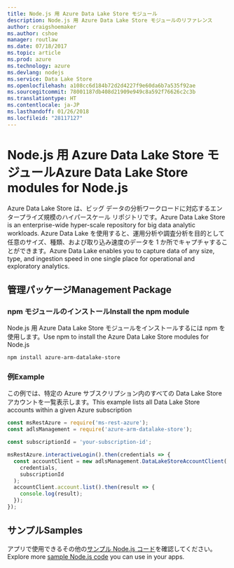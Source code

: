 ```yaml
---
title: Node.js 用 Azure Data Lake Store モジュール
description: Node.js 用 Azure Data Lake Store モジュールのリファレンス
author: craigshoemaker
ms.author: cshoe
manager: routlaw
ms.date: 07/18/2017
ms.topic: article
ms.prod: azure
ms.technology: azure
ms.devlang: nodejs
ms.service: Data Lake Store
ms.openlocfilehash: a108cc6d184b72d2d4227f9e60da6b7a535f92ae
ms.sourcegitcommit: 78001187db408d21909e949c8a592f76626c2c3b
ms.translationtype: HT
ms.contentlocale: ja-JP
ms.lasthandoff: 01/26/2018
ms.locfileid: "28117127"
---
```

# <a name="azure-data-lake-store-modules-for-nodejs"></a><span data-ttu-id="c3ca7-103">Node.js 用 Azure Data Lake Store モジュール</span><span class="sxs-lookup"><span data-stu-id="c3ca7-103">Azure Data Lake Store modules for Node.js</span></span>

<span data-ttu-id="c3ca7-104">Azure Data Lake Store は、ビッグ データの分析ワークロードに対応するエンタープライズ規模のハイパースケール リポジトリです。</span><span class="sxs-lookup"><span data-stu-id="c3ca7-104">Azure Data Lake Store is an enterprise-wide hyper-scale repository for big data analytic workloads.</span></span> <span data-ttu-id="c3ca7-105">Azure Data Lake を使用すると、運用分析や調査分析を目的として任意のサイズ、種類、および取り込み速度のデータを 1 か所でキャプチャすることができます。</span><span class="sxs-lookup"><span data-stu-id="c3ca7-105">Azure Data Lake enables you to capture data of any size, type, and ingestion speed in one single place for operational and exploratory analytics.</span></span>

## <a name="management-package"></a><span data-ttu-id="c3ca7-106">管理パッケージ</span><span class="sxs-lookup"><span data-stu-id="c3ca7-106">Management Package</span></span>

### <a name="install-the-npm-module"></a><span data-ttu-id="c3ca7-107">npm モジュールのインストール</span><span class="sxs-lookup"><span data-stu-id="c3ca7-107">Install the npm module</span></span>

<span data-ttu-id="c3ca7-108">Node.js 用 Azure Data Lake Store モジュールをインストールするには npm を使用します。</span><span class="sxs-lookup"><span data-stu-id="c3ca7-108">Use npm to install the Azure Data Lake Store modules for Node.js</span></span>

```bash
npm install azure-arm-datalake-store
```

### <a name="example"></a><span data-ttu-id="c3ca7-109">例</span><span class="sxs-lookup"><span data-stu-id="c3ca7-109">Example</span></span>

<span data-ttu-id="c3ca7-110">この例では、特定の Azure サブスクリプション内のすべての Data Lake Store アカウントを一覧表示します。</span><span class="sxs-lookup"><span data-stu-id="c3ca7-110">This example lists all Data Lake Store accounts within a given Azure subscription</span></span>

```javascript
const msRestAzure = require('ms-rest-azure');
const adlsManagement = require('azure-arm-datalake-store');

const subscriptionId = 'your-subscription-id';

msRestAzure.interactiveLogin().then(credentials => {
  const accountClient = new adlsManagement.DataLakeStoreAccountClient(
    credentials,
    subscriptionId
  );
  accountClient.account.list().then(result => {
    console.log(result);
  });
});
```

## <a name="samples"></a><span data-ttu-id="c3ca7-111">サンプル</span><span class="sxs-lookup"><span data-stu-id="c3ca7-111">Samples</span></span>

<span data-ttu-id="c3ca7-112">アプリで使用できるその他の[サンプル Node.js コード](https://azure.microsoft.com/resources/samples/?platform=nodejs)を確認してください。</span><span class="sxs-lookup"><span data-stu-id="c3ca7-112">Explore more [sample Node.js code](https://azure.microsoft.com/resources/samples/?platform=nodejs) you can use in your apps.</span></span>
